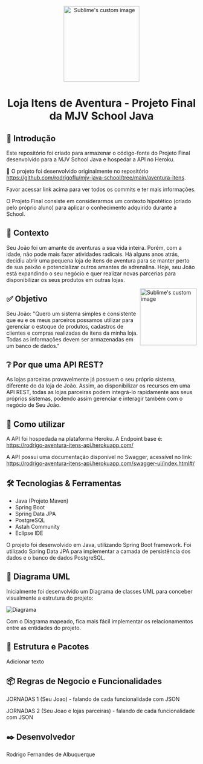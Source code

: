 <p align="center">
  <img src="https://github.com/rodrigoflu/mjv-java-school/blob/main/aventura-itens/AventuraLogo.png" alt="Sublime's custom image" width="200"/>
</p>
<h1 align="center">Loja Itens de Aventura - Projeto Final da MJV School Java</h1>

## 🐣 Introdução
Este repositório foi criado para armazenar o código-fonte do Projeto Final desenvolvido para a MJV School Java e hospedar a API no Heroku.

💢 O projeto foi desenvolvido originalmente no repositório https://github.com/rodrigoflu/mjv-java-school/tree/main/aventura-itens. 

Favor acessar link acima para ver todos os commits e ter mais informações. 

O Projeto Final consiste em considerarmos um contexto hipotético (criado pelo próprio aluno) para aplicar o conhecimento adquirido durante a School. 

## 💭 Contexto 
Seu João foi um amante de aventuras a sua vida inteira. Porém, com a idade, não pode mais fazer atividades radicais. Há alguns anos atrás, decidiu abrir uma pequena loja de itens de aventura para se manter perto de sua paixão e potencializar outros amantes de adrenalina. Hoje, seu João está expandindo o seu negócio e quer realizar novas parcerias para disponibilizar os seus produtos em outras lojas.

 <img src="https://github.com/rodrigoflu/mjv-java-school/blob/main/aventura-itens/SeuJoao.png" alt="Sublime's custom image" width="150" align="right"/>


## ✅ Objetivo

Seu João: "Quero um sistema simples e consistente que eu e os meus parceiros possamos utilizar para gerenciar o estoque de produtos, cadastros de clientes e compras realizadas de itens da minha loja. Todas as informações devem ser armazenadas em um banco de dados."

## ❔ Por que uma API REST?

As lojas parceiras provavelmente já possuem o seu próprio sistema, diferente do da loja de João. Assim, ao disponibilizar os recursos em uma API REST, todas as lojas parceiras podem integrá-lo rapidamente aos seus próprios sistemas, podendo assim gerenciar e interagir também com o negócio de Seu João.

## 🚀 Como utilizar

A API foi hospedada na plataforma Heroku. A Endpoint base é: https://rodrigo-aventura-itens-api.herokuapp.com/

A API possui uma documentação disponível no Swagger, acessível no link: https://rodrigo-aventura-itens-api.herokuapp.com/swagger-ui/index.html#/

## 🛠️ Tecnologias & Ferramentas
- Java (Projeto Maven)
- Spring Boot
- Spring Data JPA
- PostgreSQL
- Astah Community
- Eclipse IDE

O projeto foi desenvolvido em Java, utilizando Spring Boot framework. Foi utilizado Spring Data JPA  para implementar a camada de persistência dos dados e o banco de dados PostgreSQL.

## 📝 Diagrama UML

Inicialmente foi desenvolvido um Diagrama de classes UML para conceber visualmente a estrutura do projeto:

![Diagrama](https://github.com/rodrigoflu/mjv-java-school/blob/main/aventura-itens/diagram-uml-aventura-itens.png)

Com o Diagrama mapeado, fica mais fácil implementar os relacionamentos entre as entidades do projeto. 

## 📁 Estrutura e Pacotes

Adicionar texto

## 📦 Regras de Negocio e Funcionalidades

JORNADAS 1 (Seu Joao) - falando de cada funcionalidade com JSON 


JORNADAS 2 (Seu Joao e lojas parceiras) - falando de cada funcionalidade com JSON 


## ✒️ Desenvolvedor

Rodrigo Fernandes de Albuquerque

